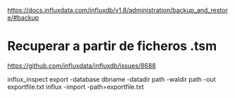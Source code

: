 https://docs.influxdata.com/influxdb/v1.8/administration/backup_and_restore/#backup


# Recuperar a partir de ficheros .tsm
https://github.com/influxdata/influxdb/issues/8688

influx_inspect export -database dbname -datadir path -waldir path -out exportfile.txt
influx -import -path=exportfile.txt
